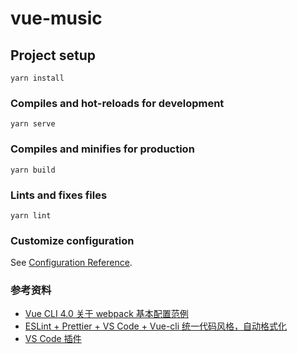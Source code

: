# vue-music

## Project setup

```
yarn install
```

### Compiles and hot-reloads for development

```
yarn serve
```

### Compiles and minifies for production

```
yarn build
```

### Lints and fixes files

```
yarn lint
```

### Customize configuration

See [Configuration Reference](https://cli.vuejs.org/config/).

### 参考资料

- [Vue CLI 4.0 关于 webpack 基本配置范例](https://blog.csdn.net/weixin_44869002/article/details/105552911)
- [ESLint + Prettier + VS Code + Vue-cli 统一代码风格，自动格式化](https://juejin.im/post/5cda310cf265da035b61b99b)
- [VS Code 插件](https://www.jianshu.com/p/dc2f1c7ace29)
